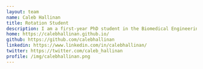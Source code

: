 ```yaml
---
layout: team
name: Caleb Hallinan
title: Rotation Student
description: I am a first-year PhD student in the Biomedical Engineering Department at Hopkins. My hope is to develop user-friendly computational software specifically tailored for biologists who may not be as tech-savvy. I was recently introduced to spatial transcriptomics and was immediately captivated, so I am thrilled to explore this field during my rotation with Dr. Fan! When I'm not busy with research, you'll find me playing/watching sports, hanging out with friends, or watching movies :) 
home: https://calebhallinan.github.io/
github: https://github.com/calebhallinan
linkedin: https://www.linkedin.com/in/calebhallinan/
twitter: https://twitter.com/caleb_hallinan
profile: /img/calebhallinan.png
---
```

